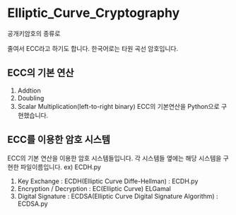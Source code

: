 # Elliptic_Curve_Cryptography

공개키암호의 종류로

줄여서 ECC라고 하기도 합니다. 한국어로는 타원 곡선 암호입니다.

## ECC의 기본 연산
1. Addtion
2. Doubling
3. Scalar Multiplication(left-to-right binary)
ECC의 기본연산을 Python으로 구현했습니다.

## ECC를 이용한 암호 시스템
ECC의 기본 연산을 이용한 암호 시스템들입니다.
각 시스템들 옆에는 해당 시스템을 구현한 파일이름입니다.
ex) ECDH.py 

1. Key Exchange : ECDH(Elliptic Curve Diffe-Hellman) : ECDH.py
2. Encryption / Decryption : EC(Elliptic Curve) ELGamal
3. Digital Signature : ECDSA(Elliptic Curve Digital Signature Algorithm) : ECDSA.py
